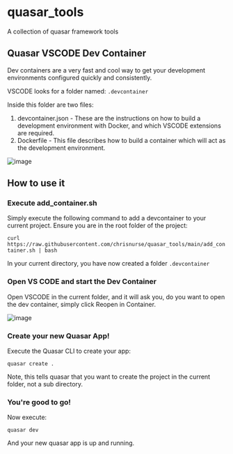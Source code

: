 # quasar_tools

A collection of quasar framework tools


## Quasar VSCODE Dev Container

Dev containers are a very fast and cool way to get your development environments configured quickly and consistently.

VSCODE looks for a folder named:  ```.devcontainer```

Inside this folder are two files:

1. devcontainer.json - These are the instructions on how to build a development environment with Docker, and which VSCODE extensions are required.
2. Dockerfile - This file describes how to build a container which will act as the development environment.

![image](https://user-images.githubusercontent.com/45703746/148666326-6896e702-507e-42d6-824c-b325a127e949.png)


## How to use it

### Execute add_container.sh
Simply execute the following command to add a devcontainer to your current project. Ensure you are in the root folder of the project:

```curl https://raw.githubusercontent.com/chrisnurse/quasar_tools/main/add_container.sh | bash```

In your current directory, you have now created a folder ```.devcontainer```


### Open VS CODE and start the Dev Container
Open VSCODE in the current folder, and it will ask you, do you want to open the dev container, simply click Reopen in Container. 

![image](https://user-images.githubusercontent.com/45703746/148666157-c806f719-47b4-48c0-80e4-80bce2fe825f.png)


### Create your new Quasar App!

Execute the Quasar CLI to create your app:

```quasar create .```

Note, this tells quasar that you want to create the project in the current folder, not a sub directory.


### You're good to go!

Now execute:

```quasar dev```

And your new quasar app is up and running.
